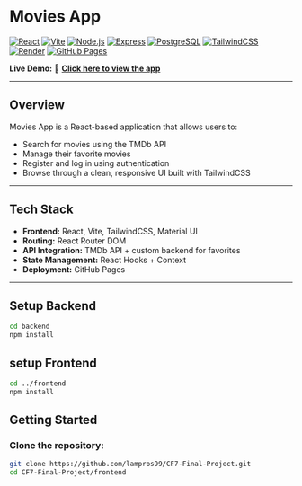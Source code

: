 # Movies App

[![React](https://img.shields.io/badge/Frontend-React-blue?logo=react)](https://react.dev/)
[![Vite](https://img.shields.io/badge/Bundler-Vite-orange?logo=vite)](https://vitejs.dev/)
[![Node.js](https://img.shields.io/badge/Backend-Node.js-green?logo=node.js)](https://nodejs.org/)
[![Express](https://img.shields.io/badge/Framework-Express-black?logo=express)](https://expressjs.com/)
[![PostgreSQL](https://img.shields.io/badge/Database-PostgreSQL-blue?logo=postgresql)](https://www.postgresql.org/)
[![TailwindCSS](https://img.shields.io/badge/Styling-TailwindCSS-teal?logo=tailwindcss)](https://tailwindcss.com/)
[![Render](https://img.shields.io/badge/Backend%20Hosting-Render-purple?logo=render)](https://render.com/)
[![GitHub Pages](https://img.shields.io/badge/Frontend%20Hosting-GitHub%20Pages-black?logo=github)](https://lampros99.github.io/CF7-Final-Project)



 **Live Demo:** 
 🔗 **[Click here to view the app](https://lampros99.github.io/CF7-Final-Project)**

---

## Overview
Movies App is a React-based application that allows users to:
- Search for movies using the TMDb API
- Manage their favorite movies
- Register and log in using authentication
- Browse through a clean, responsive UI built with TailwindCSS

---

##  Tech Stack
- **Frontend:** React, Vite, TailwindCSS, Material UI
- **Routing:** React Router DOM
- **API Integration:** TMDb API + custom backend for favorites
- **State Management:** React Hooks + Context
- **Deployment:** GitHub Pages

---
## Setup Backend 
```bash
cd backend
npm install
```
## setup Frontend
```bash
cd ../frontend
npm install
```

##  Getting Started

### Clone the repository:
```bash
git clone https://github.com/lampros99/CF7-Final-Project.git
cd CF7-Final-Project/frontend

